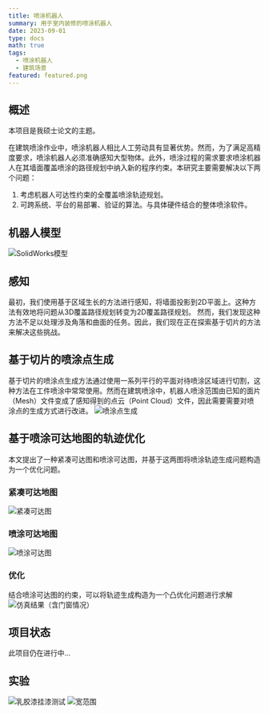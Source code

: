 ```yaml
---
title: 喷涂机器人
summary: 用于室内装修的喷涂机器人
date: 2023-09-01
type: docs
math: true
tags:
  - 喷涂机器人
  - 建筑场景
featured: featured.png
---
```


## 概述
本项目是我硕士论文的主题。

在建筑喷涂作业中，喷涂机器人相比人工劳动具有显著优势。然而，为了满足高精度要求，喷涂机器人必须准确感知大型物体。此外，喷涂过程的需求要求喷涂机器人在其墙面覆盖喷涂的路径规划中纳入新的程序约束。本研究主要需要解决以下两个问题：
1. 考虑机器人可达性约束的全覆盖喷涂轨迹规划。
2. 可跨系统、平台的易部署、验证的算法。与具体硬件结合的整体喷涂软件。

## 机器人模型
![SolidWorks模型](/media/projects/painting-robot/PaintingRobot_SW.png)

## 感知
最初，我们使用基于区域生长的方法进行感知，将墙面投影到2D平面上。这种方法有效地将问题从3D覆盖路径规划转变为2D覆盖路径规划。
然而，我们发现这种方法不足以处理涉及角落和曲面的任务。因此，我们现在正在探索基于切片的方法来解决这些挑战。

## 基于切片的喷涂点生成
基于切片的喷涂点生成方法通过使用一系列平行的平面对待喷涂区域进行切割，这种方法在工件喷涂中常常使用。然而在建筑喷涂中，机器人喷涂范围由已知的面片（Mesh）文件变成了感知得到的点云（Point Cloud）文件，因此需要需要对喷涂点的生成方式进行改进。
![喷涂点生成](/media/projects/painting-robot/painting_point_generation.png)

## 基于喷涂可达地图的轨迹优化
本文提出了一种紧凑可达图和喷涂可达图，并基于这两图将喷涂轨迹生成问题构造为一个优化问题。
### 紧凑可达地图
![紧凑可达图](/media/projects/painting-robot/compact_reach_map.png)
### 喷涂可达地图
![喷涂可达图](/media/projects/painting-robot/painting_reach_map.png)
### 优化
结合喷涂可达图的约束，可以将轨迹生成构造为一个凸优化问题进行求解
![仿真结果（含门窗情况）](/media/projects/painting-robot/simulation_result.png)

## 项目状态

此项目仍在进行中...

## 实验
![乳胶漆挂漆测试](/media/projects/painting-robot/single-spray.gif "乳胶漆挂漆测试")
![宽范围](/media/projects/painting-robot/wide-range.gif "宽范围")
<!--more-->
